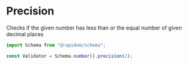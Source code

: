# Precision

Checks if the given number has less than or the equal number of given decimal places

```typescript
import Schema from "@rapidom/schema";

const Validator = Schema.number().precision(2);
```

